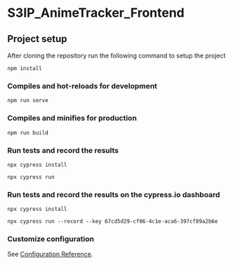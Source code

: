 # S3IP_AnimeTracker_Frontend

## Project setup
After cloning the repository run the following command to setup the project
```
npm install
```

### Compiles and hot-reloads for development
```
npm run serve
```

### Compiles and minifies for production
```
npm run build
```

### Run tests and record the results
```
npx cypress install

npx cypress run
```

### Run tests and record the results on the cypress.io dashboard
```
npx cypress install

npx cypress run --record --key 67cd5d29-cf06-4c1e-aca6-397cf89a2b6e
```

### Customize configuration
See [Configuration Reference](https://cli.vuejs.org/config/).
